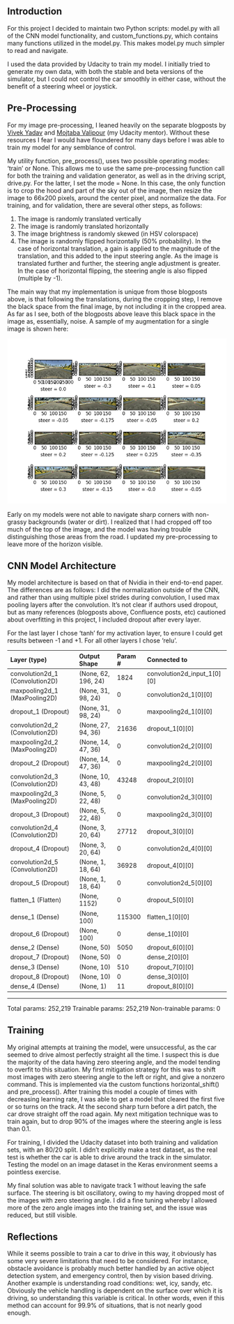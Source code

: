 ## Introduction ##

For this project I decided to maintain two Python scripts: model.py with all of the CNN model functionality, and custom_functions.py, which contains many functions utilized in the model.py.  This makes model.py much simpler to read and navigate.

I used the data provided by Udacity to train my model.  I initially tried to generate my own data, with both the stable and beta versions of the simulator, but I could not control the car smoothly in either case, without the benefit of a steering wheel or joystick.

## Pre-Processing ##

For my image pre-processing, I leaned heavily on the separate blogposts by [Vivek Yadav](https://chatbotslife.com/using-augmentation-to-mimic-human-driving-496b569760a9#.5zfkeeph4) and [Mojtaba Valipour](https://medium.com/@ValipourMojtaba/my-approach-for-project-3-2545578a9319#.em46k7679) (my Udacity mentor).  Without these resources I fear I would have floundered for many days before I was able to train my model for any semblance of control.

My utility function, pre_process(), uses two possible operating modes: ‘train’ or None.  This allows me to use the same pre-processing function call for both the training and validation generator, as well as in the driving script, drive.py.  For the latter, I set the mode = None.  In this case, the only function is to crop the hood and part of the sky out of the image, then resize the image to 66x200 pixels, around the center pixel, and normalize the data.  For training, and for validation, there are several other steps, as follows:
1. The image is randomly translated vertically
2. The image is randomly translated horizontally
3. The image brightness is randomly skewed (in HSV colorspace)
4. The image is randomly flipped horizontally (50% probability).
In the case of horizontal translation, a gain is applied to the magnitude of the translation, and this added to the input steering angle.  As the image is translated further and further, the steering angle adjustment is greater.  In the case of horizontal flipping, the steering angle is also flipped (multiple by -1).

The main way that my implementation is unique from those blogposts above, is that following the translations, during the cropping step, I remove the black space from the final image, by not including it in the cropped area.  As far as I see, both of the blogposts above leave this black space in the image as, essentially, noise.  A sample of my augmentation for a single image is shown here:

![augmentation.png should go here, whoops!](augmentation.png)

Early on my models were not able to navigate sharp corners with non-grassy backgrounds (water or dirt).  I realized that I had cropped off too much of the top of the image, and the model was having trouble distinguishing those areas from the road.  I updated my pre-processing to leave more of the horizon visible.

## CNN Model Architecture ##

My model architecture is based on that of Nvidia in their end-to-end paper.  The differences are as follows: I did the normalization outside of the CNN, and rather than using multiple pixel strides during convolution, I used max pooling layers after the convolution.  It’s not clear if authors used dropout, but as many references (blogposts above, Confluence posts, etc) cautioned about overfitting in this project, I included dropout after every layer. 

For the last layer I chose ‘tanh’ for my activation layer, to ensure I could get results between -1 and +1.  For all other layers I chose ‘relu’.

|Layer (type)                   |Output Shape       |Param #|Connected to                     
|:------------------------------|:------------------|:------|:--
|convolution2d_1 (Convolution2D)|(None, 62, 196, 24)|1824   |convolution2d_input_1[0][0]      
|maxpooling2d_1 (MaxPooling2D)  |(None, 31, 98, 24) |0      |convolution2d_1[0][0]            
|dropout_1 (Dropout)            |(None, 31, 98, 24) |0      |maxpooling2d_1[0][0]             
|convolution2d_2 (Convolution2D)|(None, 27, 94, 36) |21636  |dropout_1[0][0]                  
|maxpooling2d_2 (MaxPooling2D)  |(None, 14, 47, 36) |0      |convolution2d_2[0][0]            
|dropout_2 (Dropout)            |(None, 14, 47, 36) |0      |maxpooling2d_2[0][0]             
|convolution2d_3 (Convolution2D)|(None, 10, 43, 48) |43248  |dropout_2[0][0]                  
|maxpooling2d_3 (MaxPooling2D)  |(None, 5, 22, 48)  |0      |convolution2d_3[0][0]            
|dropout_3 (Dropout)            |(None, 5, 22, 48)  |0      |maxpooling2d_3[0][0]             
|convolution2d_4 (Convolution2D)|(None, 3, 20, 64)  |27712  |dropout_3[0][0]                  
|dropout_4 (Dropout)            |(None, 3, 20, 64)  |0      |convolution2d_4[0][0]            
|convolution2d_5 (Convolution2D)|(None, 1, 18, 64)  |36928  |dropout_4[0][0]                  
|dropout_5 (Dropout)            |(None, 1, 18, 64)  |0      |convolution2d_5[0][0]            
|flatten_1 (Flatten)            |(None, 1152)       |0      |dropout_5[0][0]                  
|dense_1 (Dense)                |(None, 100)        |115300 |flatten_1[0][0]                  
|dropout_6 (Dropout)            |(None, 100)        |0      |dense_1[0][0]                    
|dense_2 (Dense)                |(None, 50)         |5050   |dropout_6[0][0]                  
|dropout_7 (Dropout)            |(None, 50)         |0      |dense_2[0][0]                    
|dense_3 (Dense)                |(None, 10)         |510    |dropout_7[0][0]                  
|dropout_8 (Dropout)            |(None, 10)         |0      |dense_3[0][0]                    
|dense_4 (Dense)                |(None, 1)          |11     |dropout_8[0][0]                  
-------------------------------------------

Total params: 252,219
Trainable params: 252,219
Non-trainable params: 0

## Training ##

My original attempts at training the model, were unsuccessful, as the car seemed to drive almost perfectly straight all the time.  I suspect this is due the majority of the data having zero steering angle, and the model tending to overfit to this situation.  My first mitigation strategy for this was to shift most images with zero steering angle to the left or right, and give a nonzero command.  This is implemented via the custom functions horizontal_shift() and pre_process().  After training this model a couple of times with decreasing learning rate, I was able to get a model that cleared the first five or so turns on the track.  At the second sharp turn before a dirt patch, the car drove straight off the road again.  My next mitigation technique was to train again, but to drop 90% of the images where the steering angle is less than 0.1.

For training, I divided the Udacity dataset into both training and validation sets, with an 80/20 split.  I didn’t explicitly make a test dataset, as the real test is whether the car is able to drive around the track in the simulator.  Testing the model on an image dataset in the Keras environment seems a pointless exercise.

My final solution was able to navigate track 1 without leaving the safe surface.  The steering is bit oscillatory, owing to my having dropped most of the images with zero steering angle.  I did a fine tuning whereby I allowed more of the zero angle images into the training set, and the issue was reduced, but still visible.

## Reflections ##

While it seems possible to train a car to drive in this way, it obviously has some very severe limitations that need to be considered.  For instance, obstacle avoidance is probably much better handled by an active object detection system, and emergency control, then by vision based driving.  Another example is understanding road conditions: wet, icy, sandy, etc.  Obviously the vehicle handling is dependent on the surface over which it is driving, so understanding this variable is critical.  In other words, even if this method can account for 99.9% of situations, that is not nearly good enough.
